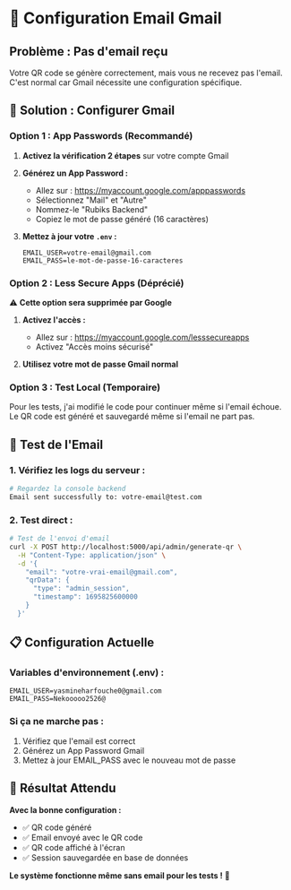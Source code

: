 # 📧 Configuration Email Gmail

## Problème : Pas d'email reçu

Votre QR code se génère correctement, mais vous ne recevez pas l'email. C'est normal car Gmail nécessite une configuration spécifique.

## 🔧 Solution : Configurer Gmail

### **Option 1 : App Passwords (Recommandé)**

1. **Activez la vérification 2 étapes** sur votre compte Gmail
2. **Générez un App Password :**
   - Allez sur : https://myaccount.google.com/apppasswords
   - Sélectionnez "Mail" et "Autre"
   - Nommez-le "Rubiks Backend"
   - Copiez le mot de passe généré (16 caractères)

3. **Mettez à jour votre `.env` :**
   ```env
   EMAIL_USER=votre-email@gmail.com
   EMAIL_PASS=le-mot-de-passe-16-caracteres
   ```

### **Option 2 : Less Secure Apps (Déprécié)**

⚠️ **Cette option sera supprimée par Google**

1. **Activez l'accès :**
   - Allez sur : https://myaccount.google.com/lesssecureapps
   - Activez "Accès moins sécurisé"

2. **Utilisez votre mot de passe Gmail normal**

### **Option 3 : Test Local (Temporaire)**

Pour les tests, j'ai modifié le code pour continuer même si l'email échoue. Le QR code est généré et sauvegardé même si l'email ne part pas.

## 🧪 Test de l'Email

### **1. Vérifiez les logs du serveur :**
```bash
# Regardez la console backend
Email sent successfully to: votre-email@test.com
```

### **2. Test direct :**
```bash
# Test de l'envoi d'email
curl -X POST http://localhost:5000/api/admin/generate-qr \
  -H "Content-Type: application/json" \
  -d '{
    "email": "votre-vrai-email@gmail.com",
    "qrData": {
      "type": "admin_session",
      "timestamp": 1695825600000
    }
  }'
```

## 📋 Configuration Actuelle

### **Variables d'environnement (.env) :**
```env
EMAIL_USER=yasmineharfouche0@gmail.com
EMAIL_PASS=Nekooooo2526@
```

### **Si ça ne marche pas :**
1. Vérifiez que l'email est correct
2. Générez un App Password Gmail
3. Mettez à jour EMAIL_PASS avec le nouveau mot de passe

## 🎯 Résultat Attendu

**Avec la bonne configuration :**
- ✅ QR code généré
- ✅ Email envoyé avec le QR code
- ✅ QR code affiché à l'écran
- ✅ Session sauvegardée en base de données

**Le système fonctionne même sans email pour les tests !** 🧪